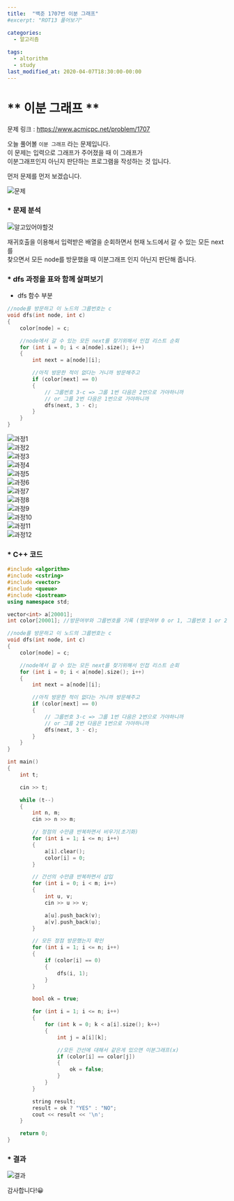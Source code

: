 ```yaml
---
title:  "백준 1707번 이분 그래프"
#excerpt: "ROT13 풀어보기"

categories:
  - 알고리즘
  
tags:
  - altorithm
  - study
last_modified_at: 2020-04-07T18:30:00-00:00
--- 
```

# ** 이분 그래프 **  
  
문제 링크 : https://www.acmicpc.net/problem/1707    

오늘 풀어볼 `이분 그래프` 라는 문제입니다.  
이 문제는 입력으로 그래프가 주어졌을 때 이 그래프가  
이분그래프인지 아닌지 판단하는 프로그램을 작성하는 것 입니다.  
  
먼저 문제를 먼저 보겠습니다.  
  
![문제](https://user-images.githubusercontent.com/59772554/80179921-896cf380-863c-11ea-9d07-cfdf9694ae01.PNG)  
  
### * 문제 분석  
  
![알고있어야할것](https://user-images.githubusercontent.com/59772554/80179957-9b4e9680-863c-11ea-8db7-d15f6961d7ac.PNG) 

재귀호출을 이용해서 입력받은 배열을 순회하면서 현재 노드에서 갈 수 있는 모든 next를  
찾으면서 모든 node를 방문했을 때 이분그래프 인지 아닌지 판단해 줍니다.  
    
### * dfs 과정을 표와 함께 살펴보기  
* dfs 함수 부분  
```c++
//node를 방문하고 이 노드의 그룹번호는 c
void dfs(int node, int c) 
{
    color[node] = c;

    //node에서 갈 수 있는 모든 next를 찾기위해서 인접 리스트 순회
    for (int i = 0; i < a[node].size(); i++) 
    {
        int next = a[node][i];

        //아직 방문한 적이 없다는 거니까 방문해주고
        if (color[next] == 0) 
        {
            // 그룹번호 3-c => 그룹 1번 다음은 2번으로 가야하니까 
            // or 그룹 2번 다음은 1번으로 가야하니까
            dfs(next, 3 - c); 
        }
    }
}
```  
![과정1](https://user-images.githubusercontent.com/59772554/80181781-76f4b900-8640-11ea-9a84-197d3a025aa1.PNG)  
![과정2](https://user-images.githubusercontent.com/59772554/80181786-79efa980-8640-11ea-9a93-99646198837e.PNG)  
![과정3](https://user-images.githubusercontent.com/59772554/80181793-7c520380-8640-11ea-9c80-4f83fcfd3e8c.PNG)  
![과정4](https://user-images.githubusercontent.com/59772554/80181797-7e1bc700-8640-11ea-847b-df0c5e4f8834.PNG)  
![과정5](https://user-images.githubusercontent.com/59772554/80181801-807e2100-8640-11ea-8d1a-65f07c40b00b.PNG)  
![과정6](https://user-images.githubusercontent.com/59772554/80181806-82e07b00-8640-11ea-93e3-80485b9ad9e5.PNG)  
![과정7](https://user-images.githubusercontent.com/59772554/80181812-86740200-8640-11ea-855d-dcaf12ce1dfa.PNG)  
![과정8](https://user-images.githubusercontent.com/59772554/80181818-896ef280-8640-11ea-9f1c-b19957273971.PNG)  
![과정9](https://user-images.githubusercontent.com/59772554/80181822-8bd14c80-8640-11ea-90bc-1219071213c5.PNG)  
![과정10](https://user-images.githubusercontent.com/59772554/80181835-90960080-8640-11ea-8179-59cadb6562ee.PNG)  
![과정11](https://user-images.githubusercontent.com/59772554/80181840-9390f100-8640-11ea-846a-05df735d2a2f.PNG)  
![과정12](https://user-images.githubusercontent.com/59772554/80181845-968be180-8640-11ea-818c-cf08f49f4ab4.PNG)  
  
### * C++ 코드  
  
```c++
#include <algorithm>
#include <cstring>
#include <vector>
#include <queue>
#include <iostream>
using namespace std;

vector<int> a[20001];
int color[20001]; //방문여부와 그룹번호를 기록 (방문여부 0 or 1, 그룹번호 1 or 2)

//node를 방문하고 이 노드의 그룹번호는 c
void dfs(int node, int c) 
{
    color[node] = c;

    //node에서 갈 수 있는 모든 next를 찾기위해서 인접 리스트 순회
    for (int i = 0; i < a[node].size(); i++) 
    {
        int next = a[node][i];

        //아직 방문한 적이 없다는 거니까 방문해주고
        if (color[next] == 0) 
        {
            // 그룹번호 3-c => 그룹 1번 다음은 2번으로 가야하니까 
            // or 그룹 2번 다음은 1번으로 가야하니까
            dfs(next, 3 - c); 
        }
    }
}

int main()
{
    int t;

    cin >> t;

    while (t--)
    {
        int n, m;
        cin >> n >> m;

        // 정점의 수만큼 반복하면서 비우기(초기화)
        for (int i = 1; i <= n; i++)
        {
            a[i].clear();
            color[i] = 0;
        }

        // 간선의 수만큼 반복하면서 삽입
        for (int i = 0; i < m; i++)
        {
            int u, v;
            cin >> u >> v;

            a[u].push_back(v);
            a[v].push_back(u);
        }

        // 모든 정점 방문했는지 확인
        for (int i = 1; i <= n; i++)
        {
            if (color[i] == 0)
            {
                dfs(i, 1);
            }
        }

        bool ok = true;

        for (int i = 1; i <= n; i++)
        {
            for (int k = 0; k < a[i].size(); k++)
            {
                int j = a[i][k];

                //모든 간선에 대해서 같은게 있으면 이분그래프(x)
                if (color[i] == color[j]) 
                {
                    ok = false;
                }
            }
        }

        string result;
        result = ok ? "YES" : "NO";
        cout << result << '\n';
    }

    return 0;
}
```  
  
### * 결과   
![결과](https://user-images.githubusercontent.com/59772554/80181978-d81c8c80-8640-11ea-8be7-87cf83557589.PNG)

  
감사합니다!😀  